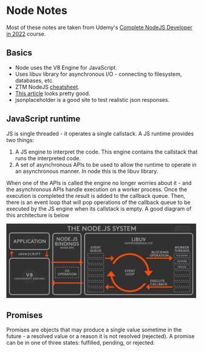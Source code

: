 # Node Notes

Most of these notes are taken from Udemy's [Complete NodeJS Developer in 2022](https://www.udemy.com/course/complete-nodejs-developer-zero-to-mastery) course.

##  Basics
- Node uses the V8 Engine for JavaScript.
- Uses libuv library for asynchronous I/O - connecting to filesystem, databases, etc.
- ZTM NodeJS [cheatsheet](https://zerotomastery.io/cheatsheets/node-js-cheat-sheet/?utm_source=udemy&utm_medium=coursecontent).
- [This article](https://medium.com/jspoint/how-javascript-works-in-browser-and-node-ab7d0d09ac2f) looks pretty good.
- jsonplaceholder is a good site to test realistic json responses.

## JavaScript runtime
JS is single threaded - it operates a single callstack. A JS runtime provides two things:
1. A JS engine to interpret the code. This engine contains the callstack that runs the interpreted code.
2. A set of asynchronous APIs to be used to allow the runtime to operate in an asynchronous manner. In node this is the libuv library.

When one of the APIs is called the engine no longer worries about it - and the asynchronous APIs handle execution on a worker process. Once the execution is completed the result is added to the callback queue. Then, there is an event loop that will pop operations of the callback queue to be executed by the JS engine when its callstack is empty. A good diagram of this architecture is below

<img src="./images/001_node_architecture.png" width="500" />

## Promises
Promises are objects that may produce a single value sometime in the future - a resolved value or a reason it is not resolved (rejected). A promise can be in one of three states: fulfilled, pending, or rejected.